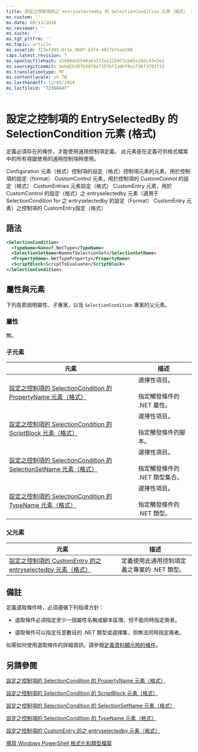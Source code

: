 ```yaml
---
title: 設定之控制項的之 entryselectedby 的 SelectionCondition 元素（格式） |Microsoft Docs
ms.custom: ''
ms.date: 09/13/2016
ms.reviewer: ''
ms.suite: ''
ms.tgt_pltfrm: ''
ms.topic: article
ms.assetid: f23ef405-0f1e-4607-b3f4-4017b7ead106
caps.latest.revision: 7
ms.openlocfilehash: a5098da55d0a63272a121b973cb05e26dc47e3e1
ms.sourcegitcommit: debd2b38fb8070a7357bf1a4bf9cc736f3702f31
ms.translationtype: MT
ms.contentlocale: zh-TW
ms.lasthandoff: 12/05/2019
ms.locfileid: "72368447"
---
```

# <a name="selectioncondition-element-for-entryselectedby-for-controls-for-configuration-format"></a>設定之控制項的 EntrySelectedBy 的 SelectionCondition 元素 (格式)

定義必須存在的條件，才能使用通用控制項定義。 此元素是在定義可供格式檔案中的所有視圖使用的通用控制項時使用。

Configuration 元素（格式）控制項的設定（格式）控制項元素的元素，用於控制項的設定（format） CustomControl 元素，用於控制項的 CustomControl 的設定（格式） CustomEntries 元素設定（格式） CustomEntry 元素，用於 CustomControl 的設定（格式）之 entryselectedby 元素（適用于 SelectionCondition for 之 entryselectedby 的設定（Format） CustomEntry 元素）之控制項的 CustomEntry設定（格式）

## <a name="syntax"></a>語法

```xml
<SelectionCondition>
  <TypeName>Nameof.NetType</TypeName>
  <SelectionSetName>NameofSelectionSet</SelectionSetName>
  <PropertyName>.NetTypeProperty</PropertyName>
  <ScriptBlock>ScriptToEvaluate</ScriptBlock>
</SelectionCondition>
```

## <a name="attributes-and-elements"></a>屬性與元素

下列各節說明屬性、子專案，以及 `SelectionCondition` 專案的父元素。

### <a name="attributes"></a>屬性

無。

### <a name="child-elements"></a>子元素

|元素|描述|
|-------------|-----------------|
|[設定之控制項的 SelectionCondition 的 PropertyName 元素（格式）](./propertyname-element-for-selectioncondition-for-controls-for-configuration-format.md)|選擇性項目。<br /><br /> 指定觸發條件的 .NET 屬性。|
|[設定之控制項的 SelectionCondition 的 ScriptBlock 元素（格式）](./scriptblock-element-for-selectioncondition-for-controls-for-configuration-format.md)|選擇性項目。<br /><br /> 指定觸發條件的腳本。|
|[設定之控制項的 SelectionCondition 的 SelectionSetName 元素（格式）](./selectionsetname-element-for-selectioncondition-for-controls-for-configuration-format.md)|選擇性項目。<br /><br /> 指定觸發條件的 .NET 類型集合。|
|[設定之控制項的 SelectionCondition 的 TypeName 元素（格式）](./typename-element-for-selectioncondition-for-controls-for-configuration-format.md)|選擇性項目。<br /><br /> 指定觸發條件的 .NET 類型。|

### <a name="parent-elements"></a>父元素

|元素|描述|
|-------------|-----------------|
|[設定之控制項的 CustomEntry 的之 entryselectedby 元素（格式）](./entryselectedby-element-for-customentry-for-controls-for-configuration-format.md)|定義使用此通用控制項定義之專案的 .NET 類型。|

## <a name="remarks"></a>備註

定義選取條件時，必須遵循下列指導方針：

- 選取條件必須指定至少一個屬性名稱或腳本區塊，但不能同時指定兩者。

- 選取條件可以指定任意數目的 .NET 類型或選擇集，但無法同時指定兩者。

如需如何使用選取條件的詳細資訊，請參閱[定義資料顯示時的條件](./defining-conditions-for-displaying-data.md)。

## <a name="see-also"></a>另請參閱

[設定之控制項的 SelectionCondition 的 PropertyName 元素（格式）](./propertyname-element-for-selectioncondition-for-controls-for-configuration-format.md)

[設定之控制項的 SelectionCondition 的 ScriptBlock 元素（格式）](./scriptblock-element-for-selectioncondition-for-controls-for-configuration-format.md)

[設定之控制項的 SelectionCondition 的 SelectionSetName 元素（格式）](./selectionsetname-element-for-selectioncondition-for-controls-for-configuration-format.md)

[設定之控制項的 SelectionCondition 的 TypeName 元素（格式）](./typename-element-for-selectioncondition-for-controls-for-configuration-format.md)

[設定之控制項的 CustomEntry 的之 entryselectedby 元素（格式）](./entryselectedby-element-for-customentry-for-controls-for-configuration-format.md)

[撰寫 Windows PowerShell 格式化和類型檔案](./writing-a-powershell-formatting-file.md)
